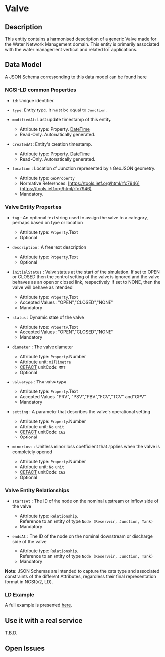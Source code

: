 # Valve

## Description
This entity contains a harmonised description of a generic Valve made for the Water Network Management domain. This entity is primarily associated with the water management vertical and related IoT applications.

	
## Data Model

A JSON Schema corresponding to this data model can be found [here](../schema.json)
### NGSI-LD common Properties
-   `id`: Unique identifier.

-   `type`: Entity type. It must be equal to `Junction`.

-   `modifiedAt`: Last update timestamp of this
    entity.

    -   Attribute type: Property. [DateTime](https://schema.org/DateTime)
    -   Read-Only. Automatically generated.

-   `createdAt`: Entity's creation timestamp.

    -   Attribute type: Property. [DateTime](https://schema.org/DateTime)
    -   Read-Only. Automatically generated.

-   `location` : Location of Junction represented by a GeoJSON geometry.

    -   Attribute type: `GeoProperty`
    -   Normative References:
        [https://tools.ietf.org/html/rfc7946](https://tools.ietf.org/html/rfc7946)
    -   Mandatory.

### Valve Entity Properties

-   `tag` : An optional text string used to assign the valve to a category, perhaps based on type or location
    -   Attribute type: `Property`.Text
    -   Optional

-   `description` : A free text description
    -   Attribute type: `Property`.Text
    -   Optional

-   `initialStatus` : Valve status at the start of the simulation. If set to OPEN or CLOSED then the control setting of the valve is ignored and the valve behaves as an open or closed link, respectively. If set to NONE, then the valve will behave as intended
    -   Attribute type: `Property`.Text
    -   Accepted Values : "OPEN","CLOSED","NONE"
    -   Mandatory

-   `status` : Dynamic state of the valve
    -   Attribute type: `Property`.Text
    -   Accepted Values : "OPEN","CLOSED","NONE"
    -   Mandatory

-   `diameter` : The valve diameter
    -   Attribute type: `Property`.Number
    -   Attribute unit: `millimetre`
    -   [CEFACT](https://www.unece.org/cefact.html) unitCode: `MMT`
    -   Optional

-   `valveType` : The valve type
    -   Attribute type: `Property`.Text
    -   Accepted Values: "PRV", "PSV","PBV","FCV","TCV" and"GPV"
    -   Mandatory

-   `setting` : A parameter that describes the valve's operational setting
    -   Attribute type: `Property`.Number
    -   Attribute unit: `No unit`
    -   [CEFACT](https://www.unece.org/cefact.html) unitCode: `C62`
    -   Optional

-   `minorLoss` : Unitless minor loss coefficient that applies when the valve is completely opened
    -   Attribute type: `Property`.Number
    -   Attribute unit: `No unit`
    -   [CEFACT](https://www.unece.org/cefact.html) unitCode: `C62`
    -   Optional
### Valve Entity Relationships

-   `startsAt` : The ID of the node on the nominal upstream or inflow side of the valve
    -   Attribute type: `Relationship`. Reference to an entity of type `Node (Reservoir, Junction, Tank)`
    -   Mandatory

-   `endsAt` : The ID of the node on the nominal downstream or discharge side of the valve
    -   Attribute type: `Relationship`. Reference to an entity of type `Node (Reservoir, Junction, Tank)`
    -   Mandatory


**Note**: JSON Schemas are intended to capture the data type and associated
constraints of the different Attributes, regardless their final representation
format in NGSI(v2, LD).

### LD Example

A full example is presented [here](../example-normalized-ld.jsonld).

## Use it with a real service

T.B.D.

## Open Issues